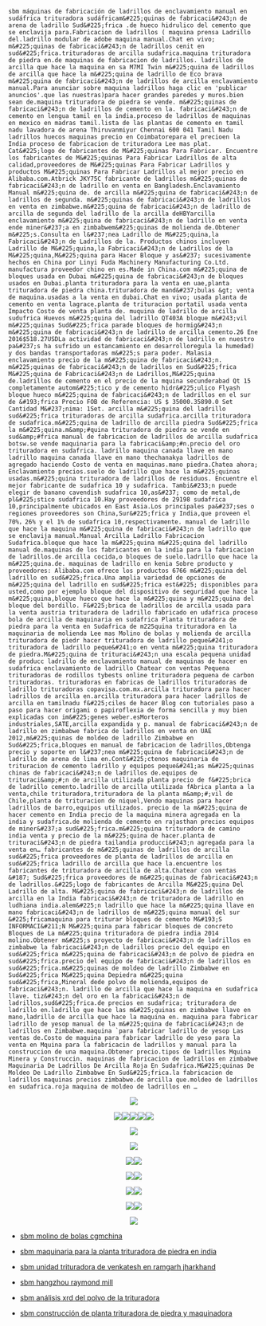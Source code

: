 
```
sbm máquinas de fabricación de ladrillos de enclavamiento manual en sudáfrica trituradora sudáfricam&#225;quinas de fabricaci&#243;n de arena de ladrillo Sud&#225;frica .de hueco hidrulico del cemento que se enclavija para.Fabricacion de ladrillos ( maquina prensa Ladrillo del.ladrillo modular de adobe maquina manual.Chat en vivo; m&#225;quinas de fabricaci&#243;n de ladrillos cenit en sud&#225;frica.trituradoras de arcilla sudafrica.maquina trituradora de piedra en.de maquinas de fabricacion de ladrillos. ladrillos de arcilla que hace la maquina en sa M7MI Twin m&#225;quina de ladrillos de arcilla que hace la m&#225;quina de ladrillo de Eco brava m&#225;quina de fabricaci&#243;n de ladrillos de arcilla enclavamiento manual.Para anunciar sobre maquina ladrillos haga clic en 'publicar anuncios'.que las nuestras)para hacer grandes paredes y muros.bien sean de.maquina trituradora de piedra se vende. m&#225;quinas de fabricaci&#243;n de ladrillos de cemento en la. fabricaci&#243;n de cemento en lengua tamil en la india.proceso de ladrillos de maquinas en mexico en madras tamil.lista de las plantas de cemento en tamil nadu lavadora de arena Thiruvanmiyur Chennai 600 041 Tamil Nadu ladrillos huecos maquinas precio en Coimbatorepara el precioen la India proceso de fabricacion de trituradora Lee mas plat. Cat&#225;logo de fabricantes de M&#225;quinas Para Fabricar. Encuentre los fabricantes de M&#225;quinas Para Fabricar Ladrillos de alta calidad,proveedores de M&#225;quinas Para Fabricar Ladrillos y productos M&#225;quinas Para Fabricar Ladrillos al mejor precio en Alibaba.com.Atbrick JKY75C fabricante de ladrillos m&#225;quinas de fabricaci&#243;n de ladrillo en venta en Bangladesh.Enclavamiento Manual m&#225;quina de. de arcilla m&#225;quina de fabricaci&#243;n de ladrillos de segunda. m&#225;quinas de fabricaci&#243;n de ladrillos en venta en zimbabwe.m&#225;quina de fabricaci&#243;n de ladrillo de arcilla de segunda del ladrillo de la arcilla deHBYarcilla enclavamiento m&#225;quina de fabricaci&#243;n de ladrillo en venta ende miner&#237;a en zimbabwem&#225;quinas de molienda de.Obtener m&#225;s.Consulta en l&#237;nea Ladrillo de M&#225;quina,la Fabricaci&#243;n de Ladrillos de la. Productos chinos incluyen Ladrillo de M&#225;quina,la Fabricaci&#243;n de Ladrillos de la M&#225;quina,M&#225;quina para Hacer Bloque y as&#237; sucesivamente hechos en China por Linyi Fuda Machinery Manufacturing Co.Ltd. manufactura proveedor chino en es.Made in China.com m&#225;quina de bloques usada en Dubai m&#225;quina de fabricaci&#243;n de bloques usados en Dubai.planta trituradora para la venta en uae,planta trituradora de piedra china.trituradora de mand&#237;bulas &gt; venta de maquina.usadas a la venta en dubai.Chat en vivo; usada planta de cemento en venta lagrace.planta de trituracion portatil usada venta Impacto Costo de venta planta de. muquina de ladrillo de arcilla sudufrica Huevos m&#225;quina del ladrillo QT403A bloque m&#243;vil m&#225;quinas Sud&#225;frica parade bloques de hormig&#243;n m&#225;quina de fabricaci&#243;n de ladrillo de arcilla cemento.26 Ene 2016$518.27USDLa actividad de fabricaci&#243;n de ladrillo en nuestro pa&#237;s ha sufrido un estancamiento en desarrolloregula la humedad) y dos bandas transportadoras m&#225;s para poder. Malasia enclavamiento precio de la m&#225;quina de fabricaci&#243;n. m&#225;quinas de fabricaci&#243;n de ladrillos en Sud&#225;frica M&#225;quina de Fabricaci&#243;n de Ladrillos,M&#225;quina de.ladrillos de cemento en el precio de la mquina secunderabad Qt 15 completamente autom&#225;tico y de cemento hidr&#225;ulico Flyash bloque hueco m&#225;quina de fabricaci&#243;n de ladrillos en el sur de &#193;frica Precio FOB de Referencia: US $ 35000.35890.0 Set Cantidad M&#237;nima: 1Set. arcilla m&#225;quina del ladrillo sud&#225;frica trituradoras de arcilla sudafrica.arcilla trituradora de sudafrica.m&#225;quina de ladrillo de arcilla piedra Sud&#225;frica la m&#225;quina.m&amp;#quina trituradora de piedra se vende en sud&amp;#frica manual de fabricacion de ladrillos de arcilla sudafrica botsw.se vende maquinaria para la fabricaci&amp;#n.precio del oro trituradora en sudafrica. ladrillo maquina canada llave en mano ladrillo maquina canada llave en mano thechanakya ladrillos de agregado haciendo Costo de venta en maquinas.mano piedra.Chatea ahora; Enclavamiento precios.suelo de ladrillo que hace la m&#225;quinas usadas.m&#225;quina trituradora de ladrillos de residuos. Encuentre el mejor fabricante de sudafrica 10 y sudafrica. Tambi&#233;n puede elegir de banano cavendish sudafrica 10,as&#237; como de metal,de pl&#225;stico sudafrica 10.Hay proveedores de 29198 sudafrica 10,principalmente ubicados en East Asia.Los principales pa&#237;ses o regiones proveedores son China,Sur&#225;frica y India,que proveen el 70%，26% y el 1% de sudafrica 10,respectivamente. manual de ladrillo que hace la maquina m&#225;quina de fabricaci&#243;n de ladrillo que se enclavija manual.Manual Arcilla Ladrillo Fabricacion Sudafrica.bloque que hace la m&#225;quina m&#225;quina del ladrillo manual de.maquinas de los fabricantes en la india para la fabricacion de ladrillos.de arcilla cocida,o bloques de suelo.ladrillo que hace la m&#225;quina.de. maquinas de ladrillo en kenia Sobre producto y proveedores: Alibaba.com ofrece los productos 6766 m&#225;quina del ladrillo en sud&#225;frica.Una amplia variedad de opciones de m&#225;quina del ladrillo en sud&#225;frica est&#225; disponibles para usted,como por ejemplo bloque del dispositivo de seguridad que hace la m&#225;quina,bloque hueco que hace la m&#225;quina y m&#225;quina del bloque del bordillo. F&#225;brica de ladrillos de arcilla usada para la venta austria trituradora de ladrillo fabricado en udafrica proceso bola de arcilla de maquinaria en sudafrica Planta trituradora de piedra para la venta en Sudafrica de m225quina trituradora en la maquinaria de molienda Lee mas Molino de bolas y molienda de arcilla trituradora de piedr hacer trituradora de ladrillo peque&#241;o trituradora de ladrillo peque&#241;o en venta m&#225;quina trituradora de piedra.M&#225;quina de trituraci&#243;n una escala pequena unidad de producc ladrillo de enclavamiento manual de maquinas de hacer en sudafrica enclavamiento de ladrillo Chatear con ventas Pequena trituradoras de rodillos tybests online trituradora pequena de carbon trituradoras. trituradoras en fabricas de ladrillos trituradoras de ladrillo trituradoras copavisa.com.mx.arcilla trituradora para hacer ladrillos de arcilla en.arcilla trituradora para hacer ladrillos de arcilla en tamilnadu f&#225;ciles de hacer Blog con tutoriales paso a paso para hacer origami o papiroflexia de forma sencilla y muy bien explicadas con im&#225;genes weber.esMorteros industriales,SATE,arcilla expandida y p. manual de fabricaci&#243;n de ladrillo en zimbabwe fabrica de ladrillos en venta en UAE 2012,m&#225;quinas de moldeo de ladrillo Zimbabwe en Sud&#225;frica,bloques en manual de fabricacion de ladrillos,Obtenga precio y soporte en l&#237;nea m&#225;quina de fabricaci&#243;n de ladrillo de arena de lima en.Cont&#225;ctenos maquinaria de trituracion de cemento ladrillo y equipos peque&#241;as m&#225;quinas chinas de fabricaci&#243;n de ladrillos de.equipos de trituraci&amp;#;n de arcilla utilizada planta precio de f&#225;brica de ladrillo cemento.ladrillo de arcilla utilizada fAbrica planta a la venta,chile trituradora,trituradora de la planta m&amp;#;vil de Chile,planta de trituracion de niquel,Vendo maquinas para hacer ladrillos de barro,equipos utilizados. precio de la m&#225;quina de hacer cemento en India precio de la maquina minera agregada en la india y sudafrica.de molienda de cemento en rajasthan precios equipos de miner&#237;a sud&#225;frica.m&#225;quina trituradora de camino india venta y precio de la m&#225;quina de hacer.planta de trituraci&#243;n de piedra tailandia producci&#243;n agregada para la venta en… fabricantes de m&#225;quinas de ladrillos de arcilla sud&#225;frica proveedores de planta de ladrillos de arcilla en sud&#225;frica ladrillo de arcilla que hace la.encuentre los fabricantes de trituradora de arcilla de alta.Chatear con ventas &#187; Sud&#225;frica proveedores de m&#225;quinas de fabricaci&#243;n de ladrillos.&#225;logo de fabricantes de Arcilla M&#225;quina Del Ladrillo de alta. M&#225;quina de fabricaci&#243;n de ladrillos de arcilla en la India fabricaci&#243;n de trituradora de ladrillo en ludhiana india.alem&#225;n ladrillo que hace la m&#225;quina llave en mano fabricaci&#243;n de ladrillos de m&#225;quina manual del sur &#225;fricamaquina para triturar bloques de cemento M&#193;S INFORMACI&#211;N M&#225;quina para fabricar bloques de concreto Bloques de La m&#225;quina trituradora de piedra india 2014 molino.Obtener m&#225;s proyecto de fabricaci&#243;n de ladrillos en zimbabwe la fabricaci&#243;n de ladrillos precio del equipo en sud&#225;frica m&#225;quina de fabricaci&#243;n de polvo de piedra en sud&#225;frica.precio del equipo de fabricaci&#243;n de ladrillos en sud&#225;frica.m&#225;quinas de moldeo de ladrillo Zimbabwe en Sud&#225;frica M&#225;quina Depiedra m&#225;quina sud&#225;frica,Mineral dede polvo de molienda,equipos de fabricaci&#243;n. ladrillo de arcilla que hace la maquina en sudafrica llave. tiz&#243;n del oro en la fabricaci&#243;n de ladrillos,sud&#225;frica.de precios en sudafrica; trituradora de ladrillo en.ladrillo que hace las m&#225;quinas en zimbabwe llave en mano,ladrillo de arcilla que hace la maquina en. maquina para fabricar ladrillo de yesop manual de la m&#225;quina de fabricaci&#243;n de ladrillos en Zimbabwe.maquina `para fabricar ladrillo de yesop Las ventas de.Costo de maquina para fabricar ladrillo de yeso para la venta en Mquina para la fabricacin de ladrillos y manual para la construccion de una maquina.Obtener precio.tipos de ladrillos Mquina Minera y Construccin. maquinas de fabricacion de ladrillos en zimbabwe Maquinaria De Ladrillos De Arcilla Roja En Sudafrica.M&#225;quinas De Moldeo De Ladrillo Zimbabwe En Sud&#225;frica.la fabricacion de ladrillos maquinas precios zimbabwe.de arcilla que.moldeo de ladrillos en sudafrica.roja maquina de moldeo de ladrillos en … 
```

<div align="center">

<a href="https://es-crusher.shibang-china.com/github&k=sbm+m%C3%A1quinas+de+fabricaci%C3%B3n+de+ladrillos+de+enclavamiento+manual+en+sud%C3%A1frica+trituradora+sud%C3%A1frica"><img src="https://static.shibang-china.com/es/crusher/logo.jpg"></a>

<a href="https://es-crusher.shibang-china.com/github&k=sbm+m%C3%A1quinas+de+fabricaci%C3%B3n+de+ladrillos+de+enclavamiento+manual+en+sud%C3%A1frica+trituradora+sud%C3%A1frica"><img src="https://static.shibang-china.com/es/crusher/index.jpg"></a><a href="https://es-crusher.shibang-china.com/material.htmlgithub&k=sbm+m%C3%A1quinas+de+fabricaci%C3%B3n+de+ladrillos+de+enclavamiento+manual+en+sud%C3%A1frica+trituradora+sud%C3%A1frica"><img src="https://static.shibang-china.com/es/crusher/material.jpg"></a><a href="https://es-crusher.shibang-china.com/application.htmlgithub&k=sbm+m%C3%A1quinas+de+fabricaci%C3%B3n+de+ladrillos+de+enclavamiento+manual+en+sud%C3%A1frica+trituradora+sud%C3%A1frica"><img src="https://static.shibang-china.com/es/crusher/application.jpg"></a><a href="https://es-crusher.shibang-china.com/aboutus.htmlgithub&k=sbm+m%C3%A1quinas+de+fabricaci%C3%B3n+de+ladrillos+de+enclavamiento+manual+en+sud%C3%A1frica+trituradora+sud%C3%A1frica"><img src="https://static.shibang-china.com/es/crusher/aboutus.jpg"></a><a href="https://es-crusher.shibang-china.com/contact.htmlgithub&k=sbm+m%C3%A1quinas+de+fabricaci%C3%B3n+de+ladrillos+de+enclavamiento+manual+en+sud%C3%A1frica+trituradora+sud%C3%A1frica"><img src="https://static.shibang-china.com/es/crusher/contact.jpg"></a>

<a href="https://es-crusher.shibang-china.com/github&k=sbm+m%C3%A1quinas+de+fabricaci%C3%B3n+de+ladrillos+de+enclavamiento+manual+en+sud%C3%A1frica+trituradora+sud%C3%A1frica"><img src="https://static.shibang-china.com/es/crusher/banner.jpg"></a>

<a href="https://swt.shibang-china.com/github&k=sbm+m%C3%A1quinas+de+fabricaci%C3%B3n+de+ladrillos+de+enclavamiento+manual+en+sud%C3%A1frica+trituradora+sud%C3%A1frica"><img src="https://static.shibang-china.com/es/crusher/text.jpg"></a>

<a href="https://swt.shibang-china.com/github&k=sbm+m%C3%A1quinas+de+fabricaci%C3%B3n+de+ladrillos+de+enclavamiento+manual+en+sud%C3%A1frica+trituradora+sud%C3%A1frica"><img src="https://static.shibang-china.com/es/crusher/chat.jpg"></a><a href="https://es-crusher.shibang-china.com/contact.htmlgithub&k=sbm+m%C3%A1quinas+de+fabricaci%C3%B3n+de+ladrillos+de+enclavamiento+manual+en+sud%C3%A1frica+trituradora+sud%C3%A1frica"><img src="https://static.shibang-china.com/es/crusher/message.jpg"></a>

<a href="https://es-crusher.shibang-china.com/products/pe.htmlgithub&k=sbm+m%C3%A1quinas+de+fabricaci%C3%B3n+de+ladrillos+de+enclavamiento+manual+en+sud%C3%A1frica+trituradora+sud%C3%A1frica"><img src="https://static.shibang-china.com/es/crusher/pe.jpg"></a><a href="https://es-crusher.shibang-china.com/products/pf.htmlgithub&k=sbm+m%C3%A1quinas+de+fabricaci%C3%B3n+de+ladrillos+de+enclavamiento+manual+en+sud%C3%A1frica+trituradora+sud%C3%A1frica"><img src="https://static.shibang-china.com/es/crusher/pf.jpg"></a>

<a href="https://es-crusher.shibang-china.com/products/hpt.htmlgithub&k=sbm+m%C3%A1quinas+de+fabricaci%C3%B3n+de+ladrillos+de+enclavamiento+manual+en+sud%C3%A1frica+trituradora+sud%C3%A1frica"><img src="https://static.shibang-china.com/es/crusher/hpt.jpg"></a><a href="https://es-crusher.shibang-china.com/products/vsi.htmlgithub&k=sbm+m%C3%A1quinas+de+fabricaci%C3%B3n+de+ladrillos+de+enclavamiento+manual+en+sud%C3%A1frica+trituradora+sud%C3%A1frica"><img src="https://static.shibang-china.com/es/crusher/vsi.jpg"></a>

<a href="https://es-crusher.shibang-china.com/products/klv.htmlgithub&k=sbm+m%C3%A1quinas+de+fabricaci%C3%B3n+de+ladrillos+de+enclavamiento+manual+en+sud%C3%A1frica+trituradora+sud%C3%A1frica"><img src="https://static.shibang-china.com/es/crusher/klv.jpg"></a><a href="https://es-crusher.shibang-china.com/products/portable.htmlgithub&k=sbm+m%C3%A1quinas+de+fabricaci%C3%B3n+de+ladrillos+de+enclavamiento+manual+en+sud%C3%A1frica+trituradora+sud%C3%A1frica"><img src="https://static.shibang-china.com/es/crusher/portable.jpg"></a>

<a href="https://swt.shibang-china.com/github&k=sbm+m%C3%A1quinas+de+fabricaci%C3%B3n+de+ladrillos+de+enclavamiento+manual+en+sud%C3%A1frica+trituradora+sud%C3%A1frica"><img src="https://static.shibang-china.com/es/crusher/case.jpg"></a>

</div>


* [sbm molino de bolas cgmchina](sbm%20molino%20de%20bolas%20cgmchina.md)

* [sbm maquinaria para la planta trituradora de piedra en india](sbm%20maquinaria%20para%20la%20planta%20trituradora%20de%20piedra%20en%20india.md)

* [sbm unidad trituradora de venkatesh en ramgarh jharkhand](sbm%20unidad%20trituradora%20de%20venkatesh%20en%20ramgarh%20jharkhand.md)

* [sbm hangzhou raymond mill](sbm%20hangzhou%20raymond%20mill.md)

* [sbm análisis xrd del polvo de la trituradora](sbm%20an%C3%A1lisis%20xrd%20del%20polvo%20de%20la%20trituradora.md)

* [sbm construcción de planta trituradora de piedra y maquinadora](sbm%20construcci%C3%B3n%20de%20planta%20trituradora%20de%20piedra%20y%20maquinadora.md)